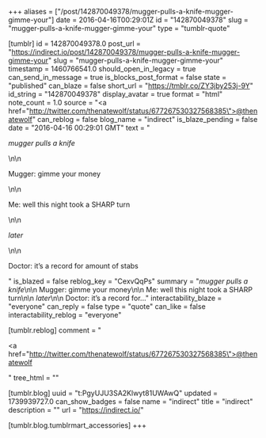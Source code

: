 +++
aliases = ["/post/142870049378/mugger-pulls-a-knife-mugger-gimme-your"]
date = 2016-04-16T00:29:01Z
id = "142870049378"
slug = "mugger-pulls-a-knife-mugger-gimme-your"
type = "tumblr-quote"

[tumblr]
id = 142870049378.0
post_url = "https://indirect.io/post/142870049378/mugger-pulls-a-knife-mugger-gimme-your"
slug = "mugger-pulls-a-knife-mugger-gimme-your"
timestamp = 1460766541.0
should_open_in_legacy = true
can_send_in_message = true
is_blocks_post_format = false
state = "published"
can_blaze = false
short_url = "https://tmblr.co/ZY3jby253j-9Y"
id_string = "142870049378"
display_avatar = true
format = "html"
note_count = 1.0
source = "<a href=\"http://twitter.com/thenatewolf/status/677267530327568385\">@thenatewolf</a>"
can_reblog = false
blog_name = "indirect"
is_blaze_pending = false
date = "2016-04-16 00:29:01 GMT"
text = "<p>*mugger pulls a knife*</p>\n\n<p>Mugger: gimme your money</p>\n\n<p>Me: well this night took a SHARP turn</p>\n\n<p>*later*</p>\n\n<p>Doctor: it&rsquo;s a record for amount of stabs</p>"
is_blazed = false
reblog_key = "CexvQqPs"
summary = "*mugger pulls a knife*\n\n Mugger: gimme your money\n\n Me: well this night took a SHARP turn\n\n *later*\n\n Doctor: it’s a record for..."
interactability_blaze = "everyone"
can_reply = false
type = "quote"
can_like = false
interactability_reblog = "everyone"

[tumblr.reblog]
comment = "<p><a href=\"http://twitter.com/thenatewolf/status/677267530327568385\">@thenatewolf</a></p>"
tree_html = ""

[tumblr.blog]
uuid = "t:PgyUJU3SA2Klwyt81UWAwQ"
updated = 1739939727.0
can_show_badges = false
name = "indirect"
title = "indirect"
description = ""
url = "https://indirect.io/"

[tumblr.blog.tumblrmart_accessories]
+++
